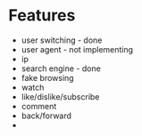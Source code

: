# Features

- user switching - done
- user agent  - not implementing
- ip
- search engine - done
- fake browsing
- watch
- like/dislike/subscribe
- comment
- back/forward
-
